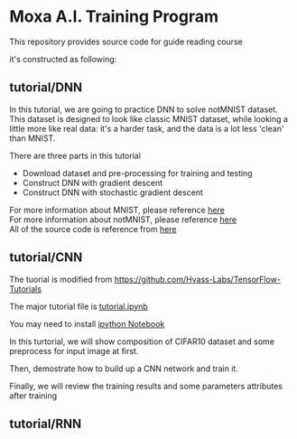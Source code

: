 # Moxa A.I. Training Program

This repository provides source code for guide reading course

it's constructed as following:

## tutorial/DNN

In this tutorial, we are going to practice DNN to solve notMNIST dataset. This dataset is designed to look like classic MNIST dataset, while looking a little more like real data: it's a harder task, and the data is a lot less 'clean' than MNIST.

There are three parts in this tutorial 

* Download dataset and pre-processing for training and testing 
* Construct DNN with gradient descent
* Construct DNN with stochastic gradient descent

For more information about MNIST, please reference [here](http://yann.lecun.com/exdb/mnist/)  
For more information about notMNIST, please reference [here](http://yaroslavvb.blogspot.tw/2011/09/notmnist-dataset.html)  
All of the source code is reference from [here](https://github.com/tensorflow/tensorflow/tree/master/tensorflow/examples/udacity)  


## tutorial/CNN

The tuorial is modified from https://github.com/Hvass-Labs/TensorFlow-Tutorials

The major tutorial file is [tutorial.ipynb](https://github.com/dashmoment/moxa_ai_training/blob/master/tutorial/02_CNN/tutorial.ipynb)

You may need to install [ipython Notebook](http://jupyter.org/)

In this turtorial, we will show composition of CIFAR10 dataset and some preprocess for input image at first.

Then, demostrate how to build up a CNN network and train it.

Finally, we will review the training results and some parameters attributes after training 



## tutorial/RNN


